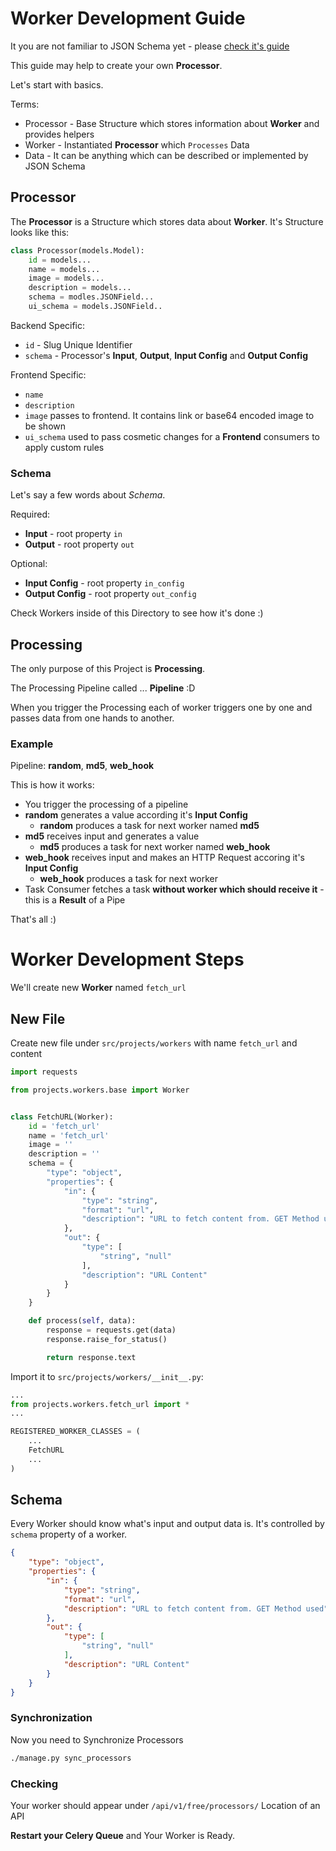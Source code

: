 # Worker Development Guide

It you are not familiar to JSON Schema yet - please [check it's guide](https://json-schema.org/understanding-json-schema/)

This guide may help to create your own **Processor**. 

Let's start with basics.

Terms:

  * Processor - Base Structure which stores information about **Worker** and provides helpers
  * Worker - Instantiated **Processor** which `Processes` Data
  * Data - It can be anything which can be described or implemented by JSON Schema

## Processor

The **Processor** is a Structure which stores data about **Worker**. It's Structure looks like this:

```python
class Processor(models.Model):
    id = models...
    name = models...
    image = models...
    description = models...
    schema = modles.JSONField...
    ui_schema = models.JSONField..
```

Backend Specific:
  * `id` - Slug Unique Identifier
  * `schema` - Processor's **Input**, **Output**, **Input Config** and **Output Config**

Frontend Specific:
  * `name`
  * `description`
  * `image` passes to frontend. It contains link or base64 encoded image to be shown
  * `ui_schema` used to pass cosmetic changes for a **Frontend** consumers to apply custom rules

### Schema

Let's say a few words about *Schema*. 

Required:
  * **Input** - root property `in`
  * **Output** - root property `out`

Optional:
  * **Input Config** - root property `in_config`
  * **Output Config** - root property `out_config`

Check Workers inside of this Directory to see how it's done :)


## Processing

The only purpose of this Project is **Processing**. 

The Processing Pipeline called ... **Pipeline** :D

When you trigger the Processing each of worker triggers one by one and passes data from one hands to another.

### Example

Pipeline: **random**, **md5**, **web_hook**

This is how it works:
  * You trigger the processing of a pipeline
  * **random** generates a value according it's **Input Config**
    * **random** produces a task for next worker named **md5**
  * **md5** receives input and generates a value
    * **md5** produces a task for next worker named **web_hook**
  * **web_hook** receives input and makes an HTTP Request accoring it's **Input Config**
    * **web_hook** produces a task for next worker 
  * Task Consumer fetches a task **without worker which should receive it** - this is a **Result** of a Pipe

That's all :)


# Worker Development Steps

We'll create new **Worker** named `fetch_url`

## New File

Create new file under `src/projects/workers` with name `fetch_url` and content

```python
import requests

from projects.workers.base import Worker


class FetchURL(Worker):
    id = 'fetch_url'
    name = 'fetch_url'
    image = ''
    description = ''
    schema = {
        "type": "object",
        "properties": {
            "in": {
                "type": "string",
                "format": "url",
                "description": "URL to fetch content from. GET Method used"
            },
            "out": {
                "type": [
                    "string", "null"
                ],
                "description": "URL Content"
            }
        }
    }

    def process(self, data):
        response = requests.get(data)
        response.raise_for_status()

        return response.text

```

Import it to `src/projects/workers/__init__.py`:

```python
...
from projects.workers.fetch_url import *
...

REGISTERED_WORKER_CLASSES = (
    ...
    FetchURL
    ...
)
```

## Schema

Every Worker should know what's input and output data is. It's controlled by `schema` property of a worker.

```json
{
    "type": "object",
    "properties": {
        "in": {
            "type": "string",
            "format": "url",
            "description": "URL to fetch content from. GET Method used"
        },
        "out": {
            "type": [
                "string", "null"
            ],
            "description": "URL Content"
        }
    }
}
```

### Synchronization

Now you need to Synchronize Processors

```bash
./manage.py sync_processors
```

### Checking 

Your worker should appear under `/api/v1/free/processors/` Location of an API

**Restart your Celery Queue** and Your Worker is Ready.